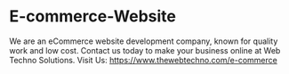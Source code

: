 # E-commerce-Website
We are an eCommerce website development company, known for quality work and low cost. Contact us today to make your business online at Web Techno Solutions. Visit Us: https://www.thewebtechno.com/e-commerce
